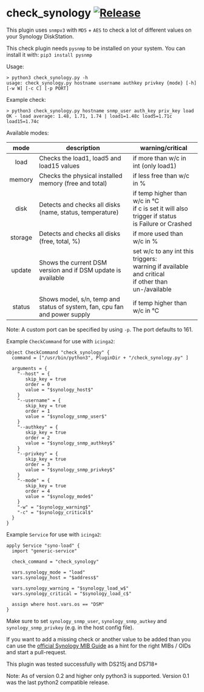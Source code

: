 # check_synology [![Release](https://img.shields.io/github/release/wernerfred/check_synology.svg)](https://github.com/wernerfred/check_synology/releases)

This plugin uses ```snmpv3``` with ```MD5``` + ```AES``` to check a lot of different values on your Synology DiskStation.

This check plugin needs ```pysnmp``` to be installed on your system. You can install it with: ```pip3 install pysnmp```

Usage:
```
> python3 check_synology.py -h
usage: check_synology.py hostname username authkey privkey {mode} [-h] [-w W] [-c C] [-p PORT]
```

Example check:
```
> python3 check_synology.py hostname snmp_user auth_key priv_key load
OK - load average: 1.48, 1.71, 1.74 | load1=1.48c load5=1.71c load15=1.74c
```

Available modes:

| mode    | description                                                                | warning/critical                    |
| :-----: | -------------------------------------------------------------------------- | ----------------------------------- |
| load    | Checks the load1, load5 and load15 values                                  | if more than w/c in int (only load1)|
| memory  | Checks the physical installed memory (free and total)                      | if less free than w/c in %          |
| disk    | Detects and checks all disks (name, status, temperature)                   | if temp higher than w/c in °C <br> if c is set it will also trigger if status <br> is Failure or Crashed                                                             |
| storage | Detects and checks all disks (free, total, %)                              | if more used than w/c in %          |
| update  | Shows the current DSM version and if DSM update is available               | set w/c to any int this triggers: <br> warning if available and critical <br> if other than un-/available                                                           |
| status  | Shows model, s/n, temp and status of system, fan, cpu fan and power supply | if temp higher than w/c in °C       |

Note: A custom port can be specified by using ```-p```. The port defaults to 161.

Example ```CheckCommand``` for use with ```icinga2```:
```
object CheckCommand "check_synology" {
  command = ["/usr/bin/python3", PluginDir + "/check_synology.py" ]

  arguments = {
    "--host" = {
       skip_key = true
       order = 0
       value = "$synology_host$"
    }
    "--username" = {
       skip_key = true
       order = 1
       value = "$synology_snmp_user$"
    }
    "--authkey" = {
       skip_key = true
       order = 2
       value = "$synology_snmp_authkey$"
    }
    "--privkey" = {
       skip_key = true
       order = 3
       value = "$synology_snmp_privkey$"
    }
    "--mode" = {
       skip_key = true
       order = 4
       value = "$synology_mode$"
    }
    "-w" = "$synology_warning$"
    "-c" = "$synology_critical$"
  }
}
```
Example ```Service``` for use with ```icinga2```:
```
apply Service "syno-load" {
  import "generic-service"

  check_command = "check_synology"

  vars.synology_mode = "load"
  vars.synology_host = "$address$"
  
  vars.synology_warning = "$synology_load_w$"
  vars.synology_critical = "$synology_load_c$"

  assign where host.vars.os == "DSM"
}
```
Make sure to set ```synology_snmp_user```, ```synology_snmp_autkey``` and ```synology_snmp_privkey``` (e.g. in the host config file).


If you want to add a missing check or another value to be added than you can use the [official Synology MIB Guide](https://global.download.synology.com/download/Document/MIBGuide/Synology_DiskStation_MIB_Guide.pdf) as a hint for the right MIBs / OIDs and start a pull-request.

This plugin was tested successfully with DS215j and DS718+

Note: As of version 0.2 and higher only python3 is supported. Version 0.1 was the last python2 compatible release.
